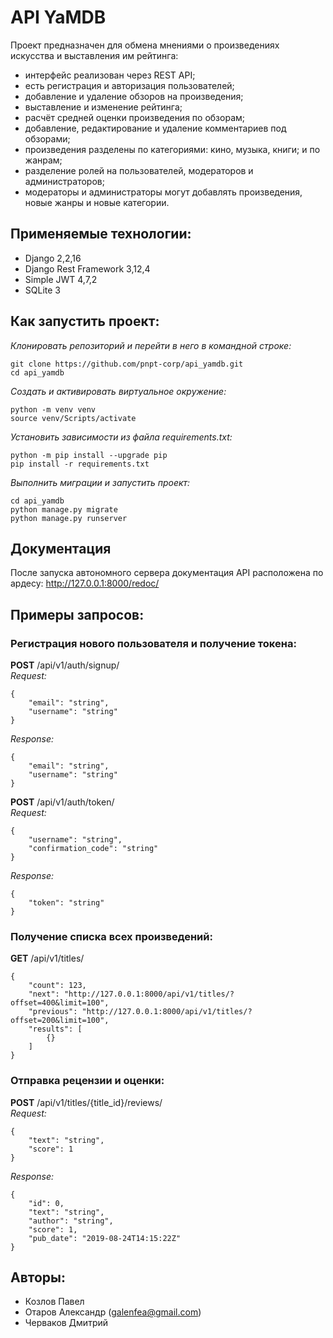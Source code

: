 # API YaMDB

Проект предназначен для обмена мнениями о произведениях искусства и выставления им рейтинга:

- интерфейс реализован через REST API;
- есть регистрация и авторизация пользователей;
- добавление и удаление обзоров на произведения;
- выставление и изменение рейтинга;
- расчёт средней оценки произведения по обзорам;
- добавление, редактирование и удаление комментариев под обзорами;
- произведения разделены по категориями: кино, музыка, книги; и по жанрам;
- разделение ролей на пользователей, модераторов и администраторов;
- модераторы и администраторы могут добавлять произведения, новые жанры и новые категории.

## Применяемые технологии:

- Django 2,2,16
- Django Rest Framework 3,12,4
- Simple JWT 4,7,2
- SQLite 3

## Как запустить проект:

_Клонировать репозиторий и перейти в него в командной строке:_
```
git clone https://github.com/pnpt-corp/api_yamdb.git
cd api_yamdb
```

_Cоздать и активировать виртуальное окружение:_
```
python -m venv venv
source venv/Scripts/activate
```

_Установить зависимости из файла requirements.txt:_
```
python -m pip install --upgrade pip
pip install -r requirements.txt
```

_Выполнить миграции и запустить проект:_
```
cd api_yamdb
python manage.py migrate
python manage.py runserver
```

## Документация
После запуска автономного сервера документация API расположена по ардесу: http://127.0.0.1:8000/redoc/

## Примеры запросов:

### Регистрация нового пользователя и получение токена:
**POST** /api/v1/auth/signup/  
_Request:_
```
{
    "email": "string",
    "username": "string"
}
```
_Response:_
```
{
    "email": "string",
    "username": "string"
}
```
**POST** /api/v1/auth/token/  
_Request:_
``` 
{
    "username": "string",
    "confirmation_code": "string"
}
```
_Response:_
```
{
    "token": "string"
}
```

### Получение списка всех произведений:
**GET** /api/v1/titles/
``` 
{
    "count": 123,
    "next": "http://127.0.0.1:8000/api/v1/titles/?offset=400&limit=100",
    "previous": "http://127.0.0.1:8000/api/v1/titles/?offset=200&limit=100",
    "results": [
        {}
    ]
}
```

### Отправка рецензии и оценки:
**POST** /api/v1/titles/{title_id}/reviews/   
_Request:_
```
{
    "text": "string",
    "score": 1
}
```
_Response:_
```
{
    "id": 0,
    "text": "string",
    "author": "string",
    "score": 1,
    "pub_date": "2019-08-24T14:15:22Z"
}
```

## Авторы:

- Козлов Павел
- Отаров Александр (galenfea@gmail.com)
- Черваков Дмитрий
